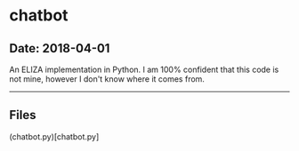 # chatbot

## Date: 2018-04-01

An ELIZA implementation in Python. I am 100% confident that this code is not mine, however I don't know where it comes from.

-----

## Files

(chatbot.py)[chatbot.py]